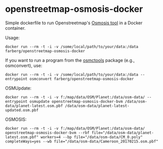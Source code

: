 # openstreetmap-osmosis-docker
Simple dockerfile to run Openstreetmap's [Osmosis tool](http://wiki.openstreetmap.org/wiki/Osmosis) in a Docker container.

Usage:
```
docker run --rm -t -i -v /some/local/path/to/your/data:/data farberg/openstreetmap-osmosis-docker
```

If you want to run a program from the [osmctools](https://packages.debian.org/jessie/osmctools) package (e.g., osmconvert), use:

```
docker run --rm -t -i -v /some/local/path/to/your/data:/data --entrypoint osmconvert farberg/openstreetmap-osmosis-docker
```
OSMUpdate:
```
docker run --rm -t -i -v f:/map/data/OSM/Planet:/data/osm-data/ --entrypoint osmupdate openstreetmap-osmosis-docker-bvm /data/osm-data/planet-latest.osm.pbf /data/osm-data/planet-latest-updated.osm.pbf
```
OSMOSIS:
```
docker run --rm -t -i -v f:/map/data/OSM/Planet:/data/osm-data/ openstreetmap-osmosis-docker-bvm --rbf file="/data/osm-data/planet-latest.osm.pbf" workers=4 --bp file="/data/osm-data/CM_0.poly" completeWays=yes --wb file="/data/osm-data/Cameroon_20170215.osm.pbf"
```
